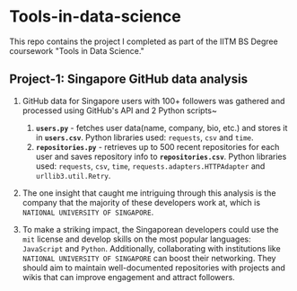 # Tools-in-data-science
This repo contains the project I completed as part of the IITM BS Degree coursework "Tools in Data Science."

## Project-1: Singapore GitHub data analysis
1. GitHub data for Singapore users with 100+ followers was gathered and processed using GitHub's API and 2 Python scripts~
   1. **`users.py`** - fetches user data(name, company, bio, etc.) and stores it in **`users.csv`**. Python libraries used: `requests`, `csv` and `time`.
   2. **`repositories.py`** - retrieves up to 500 recent repositories for each user and saves repository info to **`repositories.csv`**. Python libraries used: `requests`, `csv`, `time`, `requests.adapters.HTTPAdapter` and `urllib3.util.Retry`.

2. The one insight that caught me intriguing through this analysis is the company that the majority of these developers work at, which is `NATIONAL UNIVERSITY OF SINGAPORE`.

3. To make a striking impact, the Singaporean developers could use the `mit` license and develop skills on the most popular languages: `JavaScript` and `Python`. Additionally, collaborating with institutions like `NATIONAL UNIVERSITY OF SINGAPORE` can boost their networking. They should aim to maintain well-documented repositories with projects and wikis that can improve engagement and attract followers.
